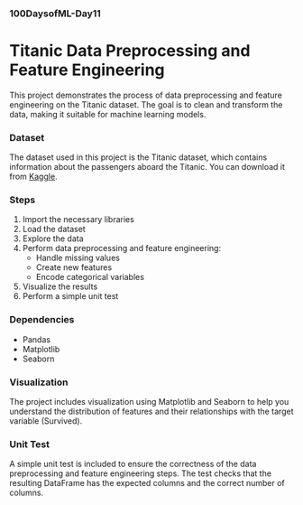 ### 100DaysofML-Day11

# Titanic Data Preprocessing and Feature Engineering

This project demonstrates the process of data preprocessing and feature engineering on the Titanic dataset. The goal is to clean and transform the data, making it suitable for machine learning models.

### Dataset

The dataset used in this project is the Titanic dataset, which contains information about the passengers aboard the Titanic. You can download it from [Kaggle](https://www.kaggle.com/c/titanic/data).

### Steps

1. Import the necessary libraries
2. Load the dataset
3. Explore the data
4. Perform data preprocessing and feature engineering:
    - Handle missing values
    - Create new features
    - Encode categorical variables
5. Visualize the results
6. Perform a simple unit test

### Dependencies

- Pandas
- Matplotlib
- Seaborn

### Visualization

The project includes visualization using Matplotlib and Seaborn to help you understand the distribution of features and their relationships with the target variable (Survived).

### Unit Test

A simple unit test is included to ensure the correctness of the data preprocessing and feature engineering steps. The test checks that the resulting DataFrame has the expected columns and the correct number of columns.

